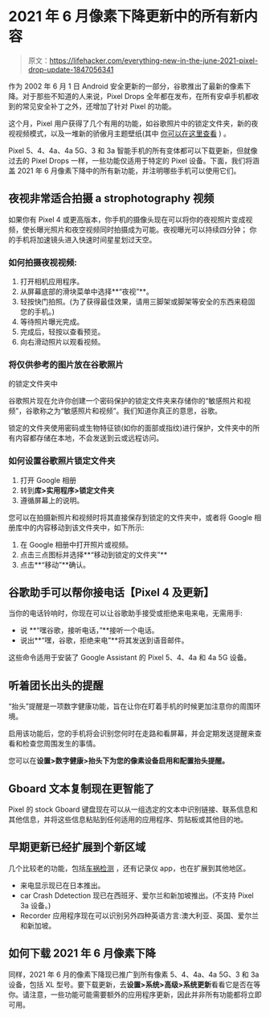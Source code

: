 # 2021 年 6 月像素下降更新中的所有新内容

> 原文：<https://lifehacker.com/everything-new-in-the-june-2021-pixel-drop-update-1847056341>

作为 2002 年 6 月 1 日 Android 安全更新的一部分，谷歌推出了最新的像素下降。对于那些不知道的人来说，Pixel Drops 全年都在发布，在所有安卓手机都收到的常见安全补丁之外，还增加了针对 Pixel 的功能。



这个月，Pixel 用户获得了几个有用的功能，如谷歌照片中的锁定文件夹，新的夜视视频模式，以及一堆新的骄傲月主题壁纸(其中 [你可以在这里查看](https://blog.google/products/pixel/feature-drop-starry-videos-pride-wallpapers) ) 。

Pixel 5、4、4a、4a 5G、3 和 3a 智能手机的所有变体都可以下载更新，但就像过去的 Pixel Drops 一样，一些功能仅适用于特定的 Pixel 设备。下面，我们将涵盖 2021 年 6 月像素下降中的所有新功能，并注明哪些手机可以使用它们。

## 夜视非常适合拍摄 a strophotography 视频

如果你有 Pixel 4 或更高版本，你手机的摄像头现在可以将你的夜视照片变成视频，使长曝光照片和夜空视频同时拍摄成为可能。夜视曝光可以持续四分钟； 你的手机将加速镜头进入快速时间星星划过天空。

### 如何拍摄夜视视频:

1.  打开相机应用程序。
2.  从屏幕底部的滑块菜单中选择**“夜视”**。
3.  轻按快门拍照。(为了获得最佳效果，请用三脚架或脚架等安全的东西来稳固您的手机。)
4.  等待照片曝光完成。
5.  完成后，轻按以查看预览。
6.  向右滑动照片以观看视频。

### 将仅供参考的图片放在谷歌照片
的锁定文件夹中

谷歌照片现在允许你创建一个密码保护的锁定文件夹来存储你的“敏感照片和视频”，谷歌称之为“敏感照片和视频”。我们知道你真正的意思，谷歌。

锁定的文件夹使用密码或生物特征锁(如你的面部或指纹)进行保护，文件夹中的所有内容都存储在本地，不会发送到云或远程访问。

### **如何设置谷歌照片锁定文件夹**

1.  打开 Google 相册
2.  转到**库>实用程序>锁定文件夹**
3.  遵循屏幕上的说明。

您可以在拍摄新照片和视频时将其直接保存到锁定的文件夹中，或者将 Google 相册库中的内容移动到该文件夹中，如下所示:

1.  在 Google 相册中打开照片或视频。
2.  点击三点图标并选择**“移动到锁定的文件夹”**
3.  点击**“移动”**确认。

## **谷歌助手可以帮你接电话【Pixel 4 及更新】**

当你的电话铃响时，你现在可以让谷歌助手接受或拒绝来电来电，无需用手:

*   说 **“嘿谷歌，接听电话，”**接听一个电话。
*   说出**“嘿，谷歌，拒绝来电”**将其发送到语音邮件。

这些命令适用于安装了 Google Assistant 的 Pixel 5、4、4a 和 4a 5G 设备。

## 听着团长出头的提醒

“抬头”提醒是一项数字健康功能，旨在让你在盯着手机的时候更加注意你的周围环境。

启用该功能后，您的手机将会识别您何时在走路和看屏幕，并会定期发送提醒来查看和检查您周围发生的事情。

您可以在**设置>数字健康>抬头下为您的像素设备启用和配置抬头提醒。**

## Gboard 文本复制现在更智能了

Pixel 的 stock Gboard 键盘现在可以从一组选定的文本中识别链接、联系信息和其他信息，并将这些信息粘贴到任何适用的应用程序、剪贴板或其他目的地。

## 早期更新已经扩展到个新区域

几个比较老的功能，包括[车祸检测](https://lifehacker.com/how-the-pixel-4-will-detect-car-crashes-and-help-you-re-1838679721) ，还有记录仪 app，也在扩展到其他地区。

*   来电显示现已在日本推出。
*   car Crash Ddetection 现已在西班牙、爱尔兰和新加坡推出。(不支持 Pixel 3a 设备。)
*   Recorder 应用程序现在可以识别另外四种英语方言:澳大利亚、英国、爱尔兰和新加坡。

## 如何下载 2021 年 6 月像素下降

同样，2021 年 6 月的像素下降现已推广到所有像素 5、4、4a、4a 5G、3 和 3a 设备，包括 XL 型号。要下载更新，去**设置>系统>高级>系统更新**看看它是否在等你。请注意，一些功能可能需要额外的应用程序更新，因此并非所有功能都将立即可用。